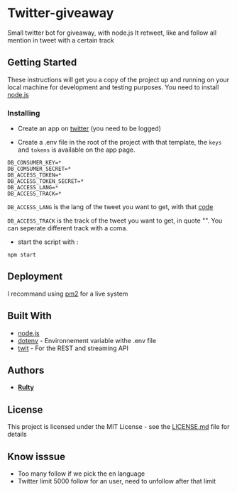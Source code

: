 # Twitter-giveaway

Small twitter bot for giveaway, with node.js
It retweet, like and follow all mention in tweet with a certain track

## Getting Started

These instructions will get you a copy of the project up and running on your local machine for development and testing purposes.
You need to install [node.js](https://nodejs.org/en/)

### Installing

* Create an app on [twitter](https://apps.twitter.com/) (you need to be logged)

* Create a .env file in the root of the project with that template, the `keys` and `tokens` is available on the app page.
```
DB_CONSUMER_KEY=*
DB_COMSUMER_SECRET=*
DB_ACCESS_TOKEN=*
DB_ACCESS_TOKEN_SECRET=*
DB_ACCESS_LANG=*
DB_ACCESS_TRACK=*
```
`DB_ACCESS_LANG` is the lang of the tweet you want to get, with that [code](https://dev.twitter.com/web/overview/languages)

`DB_ACCESS_TRACK` is the track of the tweet you want to get, in quote "". You can seperate different track with a coma.

* start the script with :
```
npm start
```

## Deployment

I recommand using [pm2](http://pm2.keymetrics.io/) for a live system

## Built With

* [node.js](https://nodejs.org/en/)
* [dotenv](https://maven.apache.org/) - Environnement variable withe .env file
* [twit](https://www.npmjs.com/package/twit) - For the REST and streaming API

## Authors

* **[Rulty](https://github.com/Rulty)**

## License

This project is licensed under the MIT License - see the [LICENSE.md](LICENSE.md) file for details

## Know isssue

* Too many follow if we pick the en language
* Twitter limit 5000 follow for an user, need to unfollow after that limit
